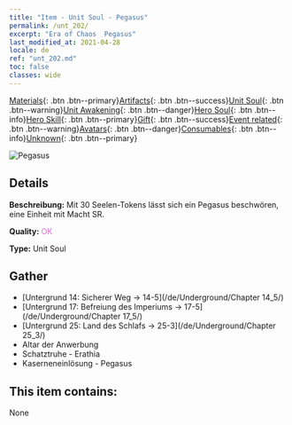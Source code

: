 ```yaml
---
title: "Item - Unit Soul - Pegasus"
permalink: /unt_202/
excerpt: "Era of Chaos  Pegasus"
last_modified_at: 2021-04-28
locale: de
ref: "unt_202.md"
toc: false
classes: wide
---
```

 [Materials](/ItemsDE/){: .btn .btn--primary}[Artifacts](/ItemsDE/Artifacts/){: .btn .btn--success}[Unit Soul](/ItemsDE/UnitSoul/){: .btn .btn--warning}[Unit Awakening](/ItemsDE/UnitAwakening/){: .btn .btn--danger}[Hero Soul](/ItemsDE/HeroSoul/){: .btn .btn--info}[Hero Skill](/ItemsDE/HeroSkill/){: .btn .btn--primary}[Gift](/ItemsDE/Gift/){: .btn .btn--success}[Event related](/ItemsDE/Events/){: .btn .btn--warning}[Avatars](/ItemsDE/Avatars/){: .btn .btn--danger}[Consumables](/ItemsDE/Consumables/){: .btn .btn--info}[Unknown](/ItemsDE/Unknown/){: .btn .btn--primary}

 ![Pegasus](/images/u/ti_feima.jpg)

## Details
 **Beschreibung:** Mit 30 Seelen-Tokens lässt sich ein Pegasus beschwören, eine Einheit mit Macht SR.

 **Quality:** <span style="color: #DA70D6">OK</span>

 **Type:** Unit Soul

## Gather

*    [Untergrund 14: Sicherer Weg -> 14-5](/de/Underground/Chapter 14_5/) 
*    [Untergrund 17: Befreiung des Imperiums -> 17-5](/de/Underground/Chapter 17_5/) 
*    [Untergrund 25: Land des Schlafs -> 25-3](/de/Underground/Chapter 25_3/) 
*    Altar der Anwerbung 
*    Schatztruhe - Erathia 
*    Kaserneneinlösung - Pegasus 

## This item contains:

  None

